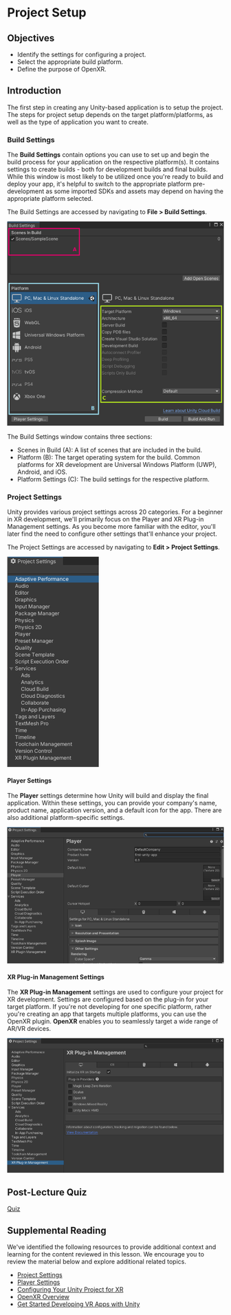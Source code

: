# Project Setup

## Objectives

- Identify the settings for configuring a project.
- Select the appropriate build platform.
- Define the purpose of OpenXR.

## Introduction

The first step in creating any Unity-based application is to setup the project. The steps for project setup depends on the target platform/platforms, as well as the type of application you want to create.

### Build Settings

The **Build Settings** contain options you can use to set up and begin the build process for your application on the respective platform(s). It contains settings to create builds - both for development builds and final builds. While this window is most likely to be utilized once you're ready to build and deploy your app, it's helpful to switch to the appropriate platform pre-development as some imported SDKs and assets may depend on having the appropriate platform selected.

 The Build Settings are accessed by navigating to **File > Build Settings**.

![A screenshot of Unity's build settings, including scenes, platform and platform settings.](../../images/build-settings.png)

The Build Settings window contains three sections:

- Scenes in Build (A): A list of scenes that are included in the build.
- Platform (B): The target operating system for the build. Common platforms for XR development are Universal Windows Platform (UWP), Android, and iOS.
- Platform Settings (C): The build settings for the respective platform.

### Project Settings

Unity provides various project settings across 20 categories. For a beginner in XR development, we'll primarily focus on the Player and XR Plug-in Management settings. As you become more familiar with the editor, you'll later find the need to configure other settings that'll enhance your project.

The Project Settings are accessed by navigating to **Edit > Project Settings**.

![A screenshot of Unity's Project Settings.](../../images/project-settings.png)

#### Player Settings

The **Player** settings determine how Unity will build and display the final application. Within these settings, you can provide your company's name, product name, application version, and a default icon for the app. There are also additional platform-specific settings.

![A screenshot of Unity's Player Settings.](../../images/player-settings.png)

#### XR Plug-in Management Settings

The **XR Plug-in Management** settings are used to configure your project for XR development. Settings are configured based on the plug-in for your target platform. If you're not developing for one specific platform, rather you're creating an app that targets multiple platforms, you can use the OpenXR plugin. **OpenXR** enables you to seamlessly target a wide range of AR/VR devices.

![A screenshot of Unity's XR Plug-in Management.](../../images/xr-plugin.png)

## Post-Lecture Quiz

[Quiz](link-to-quiz-app)

## Supplemental Reading

We've identified the following resources to provide additional context and learning for the content reviewed in this lesson. We encourage you to review the material below and explore additional related topics.

- [Project Settings](https://docs.unity3d.com/Manual/comp-ManagerGroup.html)
- [Player Settings](https://docs.unity3d.com/Manual/class-PlayerSettings.html)
- [Configuring Your Unity Project for XR](https://docs.unity3d.com/Manual/comp-ManagerGroup.html)
- [OpenXR Overview](https://youtu.be/PxPIr_C5s7k)
- [Get Started Developing VR Apps with Unity](https://developer.oculus.com/unity/)